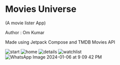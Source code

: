 <span>
        <h1>Movies Universe</h1><p>(A movie lister App)</p>
</span>
<p>Author : Om Kumar</p>
<p>Made using Jetpack Compose and TMDB Movies API</p>

![start](https://github.com/OmKumarIITG/movies_lister/assets/144237457/58bdb5e8-0346-4e58-8d57-b08bac3e1b3e)
![home](https://github.com/OmKumarIITG/movies_lister/assets/144237457/cc2a7d74-6545-4831-85c7-9b1e83eb852c)
![details](https://github.com/OmKumarIITG/movies_lister/assets/144237457/6a43b99d-c3d7-4677-a160-a935b39dc2ee)
![watchlist](https://github.com/OmKumarIITG/movies_lister/assets/144237457/4c24cb7e-b3b6-4d56-99ec-7f644d8e7d3e)
![WhatsApp Image 2024-01-06 at 9 09 42 PM](https://github.com/OmKumarIITG/movies_lister/assets/144237457/a5d976a4-4136-4b9d-b919-682f804d3f3a)
